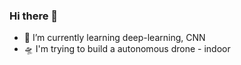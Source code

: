 ### Hi there 👋

<!--
**dockyum/dockyum** is a ✨ _special_ ✨ repository because its `README.md` (this file) appears on your GitHub profile.

Here are some ideas to get you started:
-->
- 🌱 I’m currently learning deep-learning, CNN
- 🛸 I'm trying to build a autonomous drone - indoor
